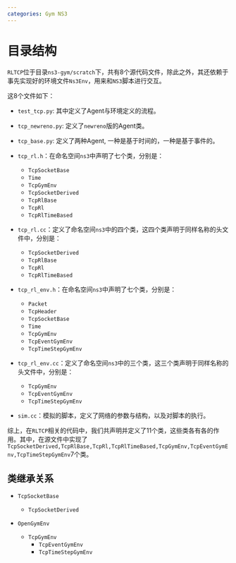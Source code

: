 ```yaml
---
categories: Gym NS3
---
```


# 目录结构

`RLTCP`位于目录`ns3-gym/scratch`下，共有8个源代码文件，除此之外，其还依赖于事先实现好的环境文件`Ns3Env`，用来和`NS3`脚本进行交互。

这8个文件如下：

- `test_tcp.py`: 其中定义了Agent与环境定义的流程。
- `tcp_newreno.py`: 定义了`newreno`版的Agent类。
- `tcp_base.py`:  定义了两种Agent, 一种是基于时间的，一种是基于事件的。
- `tcp_rl.h`：在命名空间`ns3`中声明了七个类，分别是：
  - `TcpSocketBase`
  - `Time`
  - `TcpGymEnv`
  - `TcpSocketDerived`
  - `TcpRlBase`
  - `TcpRl`
  - `TcpRlTimeBased`

- `tcp_rl.cc`：定义了命名空间`ns3`中的四个类，这四个类声明于同样名称的头文件中，分别是：
  - `TcpSocketDerived`
  - `TcpRlBase`
  - `TcpRl`
  - `TcpRlTimeBased`

- `tcp_rl_env.h`：在命名空间`ns3`中声明了七个类，分别是：
  - `Packet`
  - `TcpHeader`
  - `TcpSocketBase`
  - `Time`
  - `TcpGymEnv`
  - `TcpEventGymEnv`
  - `TcpTimeStepGymEnv`

- `tcp_rl_env.cc`：定义了命名空间`ns3`中的三个类，这三个类声明于同样名称的头文件中，分别是：
  - `TcpGymEnv`
  - `TcpEventGymEnv`
  - `TcpTimeStepGymEnv`

- `sim.cc`：模拟的脚本，定义了网络的参数与结构，以及对脚本的执行。

综上，在`RLTCP`相关的代码中，我们共声明并定义了11个类，这些类各有各的作用。其中，在源文件中实现了`TcpSocketDerived,TcpRlBase,TcpRl,TcpRlTimeBased,TcpGymEnv,TcpEventGymEnv,TcpTimeStepGymEnv`7个类。

## 类继承关系

- `TcpSocketBase`
  - `TcpSocketDerived`

- `OpenGymEnv`
  - `TcpGymEnv`
    - `TcpEventGymEnv`
    - `TcpTimeStepGymEnv`